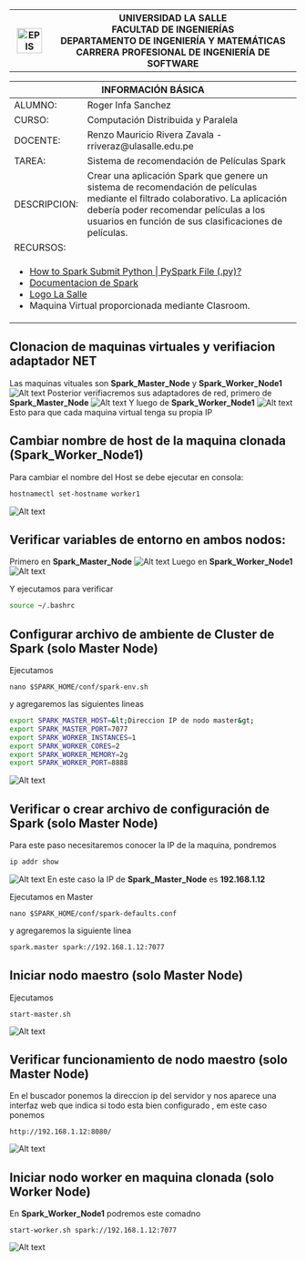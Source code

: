 <div align="center">
    <table>
        <theader>
        <tr>
            <th>
            <img src="https://github.com/rescobedoulasalle/git_github/blob/main/ulasalle.png?raw=true" alt="EPIS" style="width:90%; height:auto"/>
            </th>
            <th>
            <span style="font-weight:bold;">UNIVERSIDAD LA SALLE</span><br />
            <span style="font-weight:bold;">FACULTAD DE INGENIERÍAS</span><br />
            <span style="font-weight:bold;">DEPARTAMENTO DE INGENIERÍA Y MATEMÁTICAS</span><br />
            <span style="font-weight:bold;">CARRERA PROFESIONAL DE INGENIERÍA DE SOFTWARE</span>
            </th>            
        </tr>
        </theader>
    </table>
</div>

<table>
    <theader>
        <tr>
        <th colspan="2">INFORMACIÓN BÁSICA</th>
        </tr>
    </theader>
    <tbody>
        <tr>
            <td>ALUMNO:</td>
            <td>Roger Infa Sanchez</td>
        </tr>
        <tr>
            <td>CURSO:</td>
            <td>Computación Distribuida y Paralela</td>
        </tr>
        <tr>
            <td>DOCENTE:</td>
            <td>Renzo Mauricio Rivera Zavala  - rriveraz@ulasalle.edu.pe</td>
        </tr>
        <tr>
            <td>TAREA:</td>
            <td>Sistema de recomendación de Películas Spark </td>
        </tr>
        <tr>
            <td>DESCRIPCION:</td>
            <td>Crear una aplicación Spark que genere un sistema de recomendación de películas mediante el filtrado colaborativo. La aplicación debería poder recomendar películas a los usuarios en función de sus clasificaciones de películas.</td>
        </tr>
        <tr>
            <td colspan="2">RECURSOS:</td>
        </tr>
        <tr>
            <td colspan="2">
                <ul>
                <li><a href="https://sparkbyexamples.com/pyspark/spark-submit-python-file/?expand_article=1">How to Spark Submit Python | PySpark File (.py)?</a></li>
                <li><a href="https://spark.apache.org/docs/latest/">Documentacion de Spark</a></li>
                <li><a href="https://github.com/rescobedoulasalle/git_github/blob/main/ulasalle.png?raw=true">Logo La Salle</a></li>
                <li> Maquina Virtual proporcionada mediante Clasroom.
                </ul>
            </td>
        </tr>
    </tbody>
</table>

## Clonacion de maquinas virtuales y verifiacion adaptador NET
Las maquinas vituales son **Spark_Master_Node** y **Spark_Worker_Node1**
![Alt text](images/image-1.png)
Posterior verifiacremos sus adaptadores de red, primero de **Spark_Master_Node**
![Alt text](images/image-2.png)
Y luego de **Spark_Worker_Node1**
![Alt text](images/image-3.png)
Esto para que cada maquina virtual tenga su propia IP

## Cambiar nombre de host de la maquina clonada (Spark_Worker_Node1)
Para cambiar el nombre del Host se debe ejecutar en consola:
```bash
hostnamectl set-hostname worker1
```
![Alt text](images/image-4.png)

## Verificar variables de entorno en ambos nodos:
Primero en **Spark_Master_Node**
![Alt text](images/image-5.png)
Luego en **Spark_Worker_Node1**
![Alt text](images/image-6.png)

Y  ejecutamos para verificar
```bash
source ~/.bashrc
```
## Configurar archivo de ambiente de Cluster de Spark (solo Master Node)
Ejecutamos
```bas
nano $SPARK_HOME/conf/spark-env.sh
```
y agregaremos las siguientes lineas
```bash
export SPARK_MASTER_HOST=&lt;Direccion IP de nodo master&gt;
export SPARK_MASTER_PORT=7077
export SPARK_WORKER_INSTANCES=1
export SPARK_WORKER_CORES=2
export SPARK_WORKER_MEMORY=2g
export SPARK_WORKER_PORT=8888
```
![Alt text](images/image-7.png)

## Verificar o crear archivo de configuración de Spark (solo Master Node)
Para este paso necesitaremos conocer la IP de la maquina, pondremos
```bash
ip addr show
```
![Alt text](images/image-8.png)
En este caso la IP de **Spark_Master_Node** es **192.168.1.12**

Ejecutamos en Master
```bas
nano $SPARK_HOME/conf/spark-defaults.conf
```
y agregaremos la siguiente linea
```bash
spark.master spark://192.168.1.12:7077
```

## Iniciar nodo maestro (solo Master Node)
Ejecutamos 
```bas
start-master.sh
```
![Alt text](images/image-9.png)

## Verificar funcionamiento de nodo maestro (solo Master Node)
En el buscador ponemos la direccion ip del servidor y nos aparece una interfaz web que indica si todo esta bien configurado , em este caso ponemos
```bas
http://192.168.1.12:8080/
```
![Alt text](images/image-10.png)

## Iniciar nodo worker en maquina clonada (solo Worker Node)
En **Spark_Worker_Node1** podremos este comadno 
```bas
start-worker.sh spark://192.168.1.12:7077
```

![Alt text](images/image-11.png)